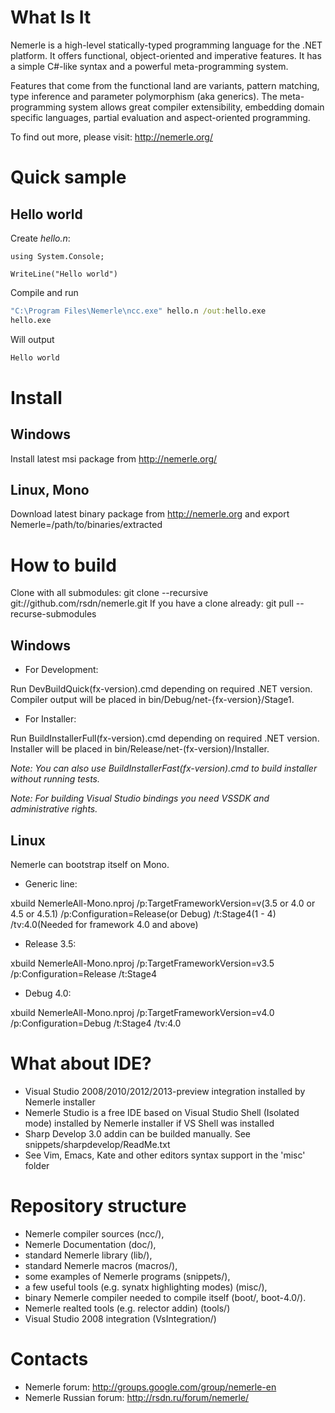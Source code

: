 # What Is It

Nemerle is a high-level statically-typed programming language for the .NET platform. It offers functional, object-oriented and imperative features. It has a simple C#-like syntax and a powerful meta-programming system.

Features that come from the functional land are variants, pattern matching, type inference and parameter polymorphism (aka generics). The meta-programming system allows great compiler extensibility, embedding domain specific languages, partial evaluation and aspect-oriented programming.

To find out more, please visit: http://nemerle.org/

# Quick sample

## Hello world

Create _hello.n_:
```nemerle
using System.Console;

WriteLine("Hello world")
```
Compile and run
```bat
"C:\Program Files\Nemerle\ncc.exe" hello.n /out:hello.exe
hello.exe
```
Will output
```bat
Hello world
```
# Install

## Windows

  Install latest msi package from http://nemerle.org/

## Linux, Mono

  Download latest binary package from http://nemerle.org and export Nemerle=/path/to/binaries/extracted

# How to build


Clone with all submodules: git clone --recursive git://github.com/rsdn/nemerle.git
If you have a clone already: git pull --recurse-submodules

## Windows

  * For Development:
  
  Run DevBuildQuick(fx-version).cmd depending on required .NET version. Compiler output will be placed in bin/Debug/net-{fx-version}/Stage1.

  * For Installer:
  
  Run BuildInstallerFull(fx-version).cmd depending on required .NET version. Installer will be placed in bin/Release/net-(fx-version)/Installer.
  
  _Note: You can also use BuildInstallerFast(fx-version).cmd to build installer without running tests._

  _Note: For building Visual Studio bindings you need VSSDK and administrative rights._

## Linux

  Nemerle can bootstrap itself on Mono.
  
  * Generic line:
  
  xbuild NemerleAll-Mono.nproj /p:TargetFrameworkVersion=v(3.5 or 4.0 or 4.5 or 4.5.1) /p:Configuration=Release(or Debug) /t:Stage4(1 - 4) /tv:4.0(Needed for framework 4.0 and above)   
  
  * Release 3.5:
  
  xbuild NemerleAll-Mono.nproj /p:TargetFrameworkVersion=v3.5 /p:Configuration=Release /t:Stage4  
  
  * Debug 4.0:
  
  xbuild NemerleAll-Mono.nproj /p:TargetFrameworkVersion=v4.0 /p:Configuration=Debug /t:Stage4 /tv:4.0
  

# What about IDE?

  * Visual Studio 2008/2010/2012/2013-preview integration installed by Nemerle installer
  * Nemerle Studio is a free IDE based on Visual Studio Shell (Isolated mode) installed by Nemerle installer if VS Shell was installed
  * Sharp Develop 3.0 addin can be builded manually. See snippets/sharpdevelop/ReadMe.txt 
  * See Vim, Emacs, Kate and other editors syntax support in the 'misc' folder

# Repository structure

  * Nemerle compiler sources (ncc/),
  * Nemerle Documentation (doc/),
  * standard Nemerle library (lib/),
  * standard Nemerle macros (macros/),
  * some examples of Nemerle programs (snippets/),
  * a few useful tools (e.g. synatx highlighting modes) (misc/),
  * binary Nemerle compiler needed to compile itself (boot/, boot-4.0/).
  * Nemerle realted tools (e.g. relector addin) (tools/)
  * Visual Studio 2008 integration (VsIntegration/)

# Contacts

  * Nemerle forum: http://groups.google.com/group/nemerle-en
  * Nemerle Russian forum: http://rsdn.ru/forum/nemerle/
